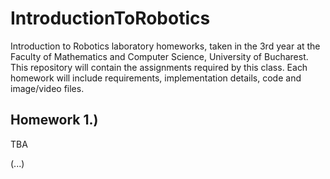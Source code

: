 # IntroductionToRobotics
Introduction to Robotics laboratory homeworks, taken in the 3rd year at the Faculty of Mathematics and Computer Science, University of Bucharest. 
This repository will contain the assignments required by this class. Each homework will include requirements, implementation details, code and image/video files.

## Homework 1.)
TBA

(...)
